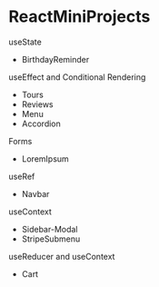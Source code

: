 # ReactMiniProjects

useState

- BirthdayReminder 

useEffect and Conditional Rendering

- Tours 
- Reviews
- Menu
- Accordion

Forms

- LoremIpsum

useRef

- Navbar

useContext

- Sidebar-Modal
- StripeSubmenu

useReducer and useContext

- Cart



